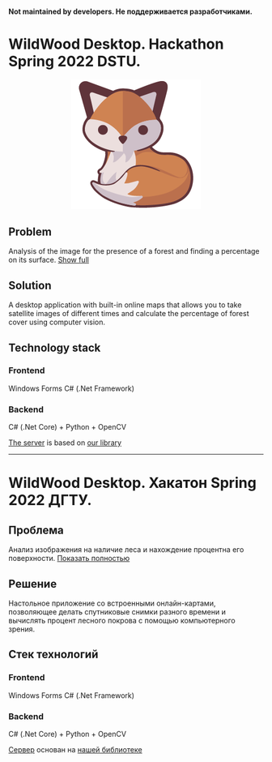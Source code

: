 #### Not maintained by developers. Не поддерживается разработчиками.
# WildWood Desktop. Hackathon Spring 2022 DSTU.

<p align="center">
  <img src="https://github.com/VyacheslavPridchin/WildWood-Desktop/blob/main/WWLogo.png" />
</p>

## Problem
Analysis of the image for the presence of a forest and finding a percentage on its surface. [Show full](https://github.com/VyacheslavPridchin/WildWood-Desktop/blob/main/Hackathon%20Problem.pdf)

## Solution
A desktop application with built-in online maps that allows you to take satellite images of different times and calculate the percentage of forest cover using computer vision.

## Technology stack
### Frontend
Windows Forms C# (.Net Framework)
### Backend
C# (.Net Core) + Python + OpenCV

[The server](https://github.com/DefT346/WildWoodServer) is based on [our library](https://github.com/DefT346/OMTP)

***

# WildWood Desktop. Хакатон Spring 2022 ДГТУ.

## Проблема
Анализ изображения на наличие леса и нахождение процентна его поверхности. [Показать полностью](https://github.com/VyacheslavPridchin/WildWood-Desktop/blob/main/Hackathon%20Problem.pdf)

## Решение
Настольное приложение со встроенными онлайн-картами, позволяющее делать спутниковые снимки разного времени и вычислять процент лесного покрова с помощью компьютерного зрения.

## Стек технологий
### Frontend
Windows Forms C# (.Net Framework)
### Backend
C# (.Net Core) + Python + OpenCV

[Сервер](https://github.com/DefT346/WildWoodServer) основан на [нашей библиотеке](https://github.com/DefT346/OMTP)
